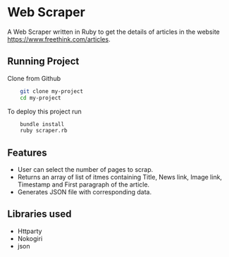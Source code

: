 
# Web Scraper 

A Web Scraper written in Ruby to get the details of articles in the website https://www.freethink.com/articles.


## Running Project

Clone from Github

```bash
    git clone my-project
    cd my-project
```




To deploy this project run

```bash
    bundle install
    ruby scraper.rb
```


## Features

- User can select the number of pages to scrap.
- Returns an array of list of itmes containing Title, News link, Image link, Timestamp and First paragraph of the article.
- Generates JSON file with corresponding data.





## Libraries used

- Httparty
- Nokogiri
- json